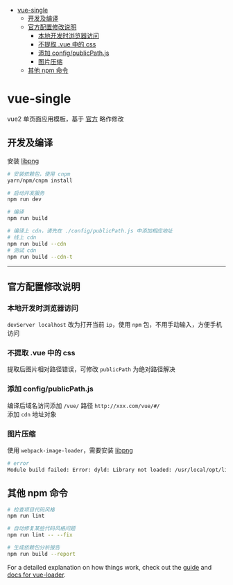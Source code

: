 - [vue-single](#vue-single)
  - [开发及编译](#%E5%BC%80%E5%8F%91%E5%8F%8A%E7%BC%96%E8%AF%91)
  - [官方配置修改说明](#%E5%AE%98%E6%96%B9%E9%85%8D%E7%BD%AE%E4%BF%AE%E6%94%B9%E8%AF%B4%E6%98%8E)
    - [本地开发时浏览器访问](#%E6%9C%AC%E5%9C%B0%E5%BC%80%E5%8F%91%E6%97%B6%E6%B5%8F%E8%A7%88%E5%99%A8%E8%AE%BF%E9%97%AE)
    - [不提取 .vue 中的 css](#%E4%B8%8D%E6%8F%90%E5%8F%96-vue-%E4%B8%AD%E7%9A%84-css)
    - [添加 config/publicPath.js](#%E6%B7%BB%E5%8A%A0-configpublicpathjs)
    - [图片压缩](#%E5%9B%BE%E7%89%87%E5%8E%8B%E7%BC%A9)
  - [其他 npm 命令](#%E5%85%B6%E4%BB%96-npm-%E5%91%BD%E4%BB%A4)

# vue-single
vue2 单页面应用模板，基于 [官方](https://www.npmjs.com/package/vue-cli) 略作修改

## 开发及编译
安装 [libpng](https://www.npmjs.com/package/image-webpack-loader#libpng-issues)

```zsh
# 安装依赖包，使用 cnpm
yarn/npm/cnpm install

# 启动开发服务
npm run dev

# 编译
npm run build

# 编译上 cdn，请先在 ./config/publicPath.js 中添加相应地址
# 线上 cdn
npm run build --cdn
# 测试 cdn
npm run build --cdn-t
```
---

## 官方配置修改说明

### 本地开发时浏览器访问
`devServer localhost` 改为打开当前 `ip`，使用 `npm` 包，不用手动输入，方便手机访问

### 不提取 .vue 中的 css
提取后图片相对路径错误，可修改 `publicPath` 为绝对路径解决

### 添加 config/publicPath.js
编译后域名访问添加 `/vue/` 路径 `http://xxx.com/vue/#/`  
添加 `cdn` 地址对象

### 图片压缩
使用 `webpack-image-loader`，需要安装 [libpng](https://www.npmjs.com/package/image-webpack-loader#libpng-issues)

```zsh
# error
Module build failed: Error: dyld: Library not loaded: /usr/local/opt/libpng/lib/libpng16.16.dylib
```

## 其他 npm 命令

```zsh
# 检查项目代码风格
npm run lint

# 自动修复某些代码风格问题
npm run lint -- --fix

# 生成依赖包分析报告
npm run build --report
```

For a detailed explanation on how things work, check out the [guide](http://vuejs-templates.github.io/webpack/) and [docs for vue-loader](http://vuejs.github.io/vue-loader).
